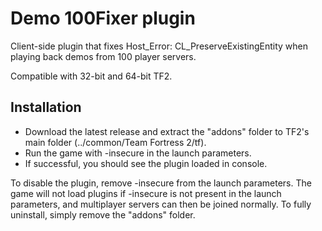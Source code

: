 # Demo 100Fixer plugin
Client-side plugin that fixes Host_Error: CL_PreserveExistingEntity when playing back demos from 100 player servers.

Compatible with 32-bit and 64-bit TF2.

## Installation
* Download the latest release and extract the "addons" folder to TF2's main folder (../common/Team Fortress 2/tf).
* Run the game with -insecure in the launch parameters.
* If successful, you should see the plugin loaded in console.

To disable the plugin, remove -insecure from the launch parameters. The game will not load plugins if -insecure is not present in the launch parameters, and multiplayer servers can then be joined normally. To fully uninstall, simply remove the "addons" folder.